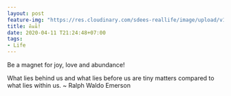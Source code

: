 ```yaml
---
layout: post
feature-img: "https://res.cloudinary.com/sdees-reallife/image/upload/v1555658919/sample_feature_img.png"
title: คืนนี้!
date: 2020-04-11 T21:24:48+07:00
tags:
- Life
---
```

Be a magnet for joy, love and abundance!

<i class="fa fa-child" style="color:plum"></i>

What lies behind us and what lies before us are tiny matters compared to what lies within us. ~ Ralph Waldo Emerson
